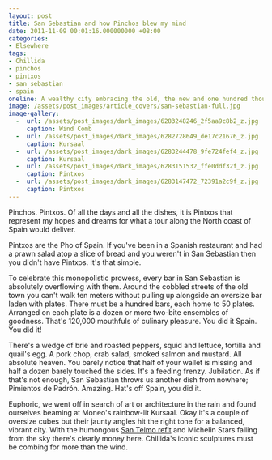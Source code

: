 ```yaml
---
layout: post
title: San Sebastian and how Pinchos blew my mind
date: 2011-11-09 00:01:16.000000000 +08:00
categories:
- Elsewhere
tags:
- Chillida
- pinchos
- pintxos
- san sebastian
- spain
oneline: A wealthy city embracing the old, the new and one hundred thousand mouthfuls of culinary heaven.
image: /assets/post_images/article_covers/san-sebastian-full.jpg
image-gallery:
  -  url: /assets/post_images/dark_images/6283248246_2f5aa9c8b2_z.jpg
     caption: Wind Comb
  -  url: /assets/post_images/dark_images/6282728649_de17c21676_z.jpg
     caption: Kursaal
  -  url: /assets/post_images/dark_images/6283244478_9fe724fef4_z.jpg
     caption: Kursaal
  -  url: /assets/post_images/dark_images/6283151532_ffe0ddf32f_z.jpg
     caption: Pintxos
  -  url: /assets/post_images/dark_images/6283147472_72391a2c9f_z.jpg
     caption: Pintxos
---
```

Pinchos. Pintxos. Of all the days and all the dishes, it is Pintxos that represent my hopes and dreams for what a tour along the North coast of Spain would deliver.

Pintxos are the Pho of Spain. If you've been in a Spanish restaurant and had a prawn salad atop a slice of bread and you weren't in San Sebastian then you didn't have Pintxos. It's that simple.

To celebrate this monopolistic prowess, every bar in San Sebastian is absolutely overflowing with them. Around the cobbled streets of the old town you can't walk ten meters without pulling up alongside an oversize bar laden with plates. There must be a hundred bars, each home to 50 plates. Arranged on each plate is a dozen or more two-bite ensembles of goodness. That's 120,000 mouthfuls of culinary pleasure. You did it Spain. You did it!

There's a wedge of brie and roasted peppers, squid and lettuce, tortilla and quail's egg. A pork chop, crab salad, smoked salmon and mustard. All absolute heaven. You barely notice that half of your wallet is missing and half a dozen barely touched the sides. It's a feeding frenzy. Jubilation. As if that's not enough, San Sebastian throws us another dish from nowhere; Pimientos de Padrón. Amazing. Hat's off Spain, you did it.

Euphoric, we went off in search of art or architecture in the rain and found ourselves beaming at Moneo's rainbow-lit Kursaal. Okay it's a couple of oversize cubes but their jaunty angles hit the right tone for a balanced, vibrant city. With the humongous <a href="http://www.triplefiveshanghai.com/san-telmo-museum/">San Telmo refit</a> and Michelin Stars falling from the sky there's clearly money here. Chillida's iconic sculptures must be combing for more than the wind.
